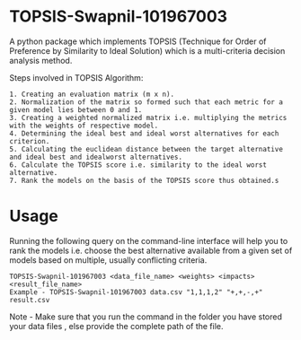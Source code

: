 # TOPSIS-Swapnil-101967003

A python package which implements TOPSIS (Technique for Order of Preference by Similarity to Ideal Solution) which is a multi-criteria decision analysis method.

Steps involved in TOPSIS Algorithm:
    
    1. Creating an evaluation matrix (m x n).
    2. Normalization of the matrix so formed such that each metric for a given model lies between 0 and 1.
    3. Creating a weighted normalized matrix i.e. multiplying the metrics with the weights of respective model.
    4. Determining the ideal best and ideal worst alternatives for each criterion.
    5. Calculating the euclidean distance between the target alternative and ideal best and idealworst alternatives.
    6. Calculate the TOPSIS score i.e. similarity to the ideal worst alternative.
    7. Rank the models on the basis of the TOPSIS score thus obtained.s

# Usage

Running the following query on the command-line interface will help you to rank the models i.e. choose the best alternative available from a given set of models based on multiple, usually conflicting criteria.
  
    TOPSIS-Swapnil-101967003 <data_file_name> <weights> <impacts> <result_file_name>
    Example - TOPSIS-Swapnil-101967003 data.csv "1,1,1,2" "+,+,-,+" result.csv

Note - Make sure that you run the command in the folder you have stored your data files , else provide the complete path of the file.
